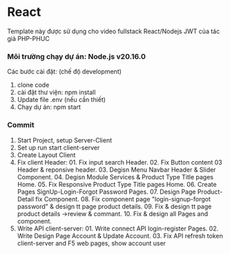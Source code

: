 # React

Template này được sử dụng cho video fullstack React/Nodejs JWT của tác giả PHP-PHUC

### Môi trường chạy dự án: Node.js v20.16.0

Các bước cài đặt: (chế độ development)

1. clone code
2. cài đặt thư viện: npm install
3. Update file .env (nếu cần thiết)
4. Chạy dự án: npm start

### Commit

1. Start Project, setup Server-Client
2. Set up run start client-server
3. Create Layout Client
4. Fix client Header: 01. Fix input search Header. 02. Fix Button content 03 Header & reponsive header. 03. Degisn Menu Navbar Header & Slider Component. 04. Degisn Module Services & Product Type Title pages Home. 05. Fix Responsive Product Type Title pages Home. 06. Create Pages SignUp-Login-Forgot Password Pages. 07. Design Page Product-Detail fix Component. 08. Fix component page "login-signup-forgot password" & design tt page product details. 09. Fix & design tt page product details ->review & commant. 10. Fix & design all Pages and component.
5. Write API client-server: 01. Write connect API login-register Pages. 02. Write Design Page Account & Update Account. 03. Fix API refresh token client-server and F5 web pages, show account user
